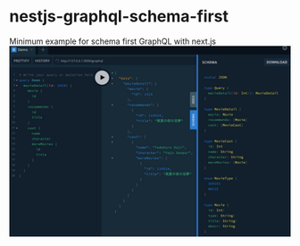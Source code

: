 # nestjs-graphql-schema-first
Minimum example for schema first GraphQL with next.js
![Example query](docs/example-query.jpg)

